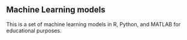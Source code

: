 <h2>Machine Learning models</h2>

This is a set of machine learning models in R, Python, and MATLAB for 
educational purposes.